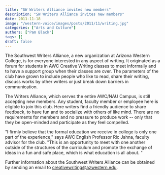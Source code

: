 ```yaml
---
title: "SW Writers Alliance invites new members"
description: "SW Writers Alliance invites new members"
date: 2011-11-18
image: "/western-voice/images/posts/2011/11/writing.jpg"
categories: ["Arts and Culture"]
authors: ["Pam Black"]
tags: []
draft: false
---
```

The Southwest Writers Alliance, a new organization at Arizona Western College, is for everyone interested in any aspect of writing. It originated as a forum for students in AWC Creative Writing classes to meet informally and to have a support group when their classes are over. The parameters of the club have grown to include people who like to read, share their writing, discuss works by other writers or just break down barriers in communication.

The Writers Alliance, which serves the entire AWC/NAU Campus, is still accepting new members. Any student, faculty member or employee here is eligible to join this club. Here writers find a friendly audience to share feedback, to have fun and to socialize with others of like mind. There are no requirements for members and no pressure to produce work -- only that they be open-minded and participate as they feel compelled.

"I firmly believe that the formal education we receive in college is only one part of the experience," says AWC English Professor Ric Jahna, faculty advisor for the club. "This is an opportunity to meet with one another outside of the structures of the curriculum and promote the exchange of ideas in a fun and safe place, which is what education is all about. "

Further information about the Southwest Writers Alliance can be obtained by sending an email to creativewriting@azwestern.edu.
